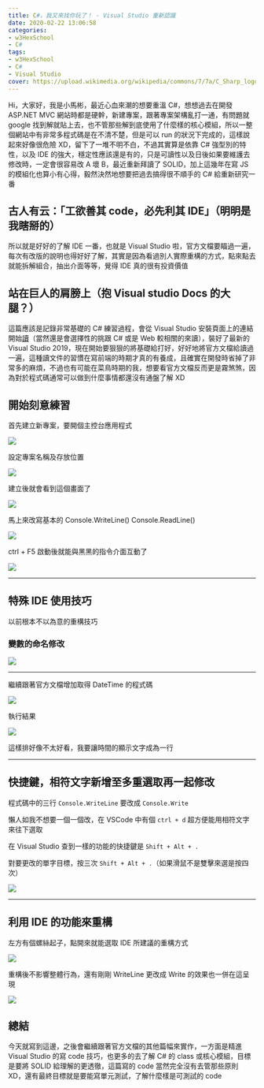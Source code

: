 ```yaml
---
title: C#，我又來找你玩了！ - Visual Studio 重新認識
date: 2020-02-22 13:06:58
categories:
- w3HexSchool
- C#
tags:
- w3HexSchool
- C#
- Visual Studio
cover: https://upload.wikimedia.org/wikipedia/commons/7/7a/C_Sharp_logo.svg
---
```


Hi，大家好，我是小馬彬，最近心血來潮的想要重溫 C#，想想過去在開發 ASP.NET MVC 網站時都是硬幹，新建專案，跟著專案架構亂打一通，有問題就 google 找到解就貼上去，也不管那些解到底使用了什麼樣的核心模組，所以一整個網站中有非常多程式碼是在不清不楚，但是可以 run 的狀況下完成的，這樣說起來好像很危險 XD，留下了一堆不明不白，不過其實算是依靠 C# 強型別的特性，以及 IDE 的強大，穩定性應該還是有的，只是可讀性以及日後如果要維護去修改時，一定會很容易改 A 壞 B，最近重新拜讀了 SOLID，加上這幾年在寫 JS 的模組化也算小有心得，毅然決然地想要把過去搞得很不順手的 C# 給重新研究一番

## 古人有云：「工欲善其 code，必先利其 IDE」（明明是我瞎掰的）

所以就是好好的了解 IDE 一番，也就是 Visual Studio 啦，官方文檔要瞄過一遍，每次有改版的說明也得好好了解，其實是因為看過別人實際重構的方式，點來點去就能拆解組合，抽出介面等等，覺得 IDE 真的很有投資價值

## 站在巨人的肩膀上（抱 Visual studio Docs 的大腿？）

這篇應該是記錄非常基礎的 C# 練習過程，會從 Visual Studio 安裝頁面上的連結開始[讀](https://docs.microsoft.com/en-us/visualstudio/get-started/visual-studio-ide?view=vs-2019)（當然還是會選擇性的挑跟 C# 或是 Web 較相關的來讀），裝好了最新的 Visual Studio 2019，現在開始要狠狠的將基礎給打好，好好地將官方文檔給讀過一遍，這種讀文件的習慣在寫前端的時期才真的有養成，且確實在開發時省掉了非常多的麻煩，不過也有可能在菜鳥時期的我，想要看官方文檔反而更是霧煞煞，因為對於程式碼通常可以做到什麼事情都還沒有通盤了解 XD

## 開始刻意練習

首先建立新專案，要開個主控台應用程式

![](https://i.imgur.com/DM2QCQC.png)

設定專案名稱及存放位置

![](https://i.imgur.com/Z7XtAmD.png)

建立後就會看到這個畫面了

![](https://i.imgur.com/RhkZNRO.png)

馬上來改寫基本的 Console.WriteLine() Console.ReadLine()

![](https://i.imgur.com/L9DkNyp.png)

ctrl + F5 啟動後就能與黑黑的指令介面互動了

![](https://i.imgur.com/RERUKsE.gif)

---

## 特殊 IDE 使用技巧

以前根本不以為意的重構技巧

### 變數的命名修改

![](https://i.imgur.com/Ttz30Z4.gif)

---

繼續跟著官方文檔增加取得 DateTime 的程式碼

![](https://i.imgur.com/tKobL8D.png)

執行結果

![](https://i.imgur.com/NwLvMTZ.png)

這樣排好像不太好看，我要讓時間的顯示文字成為一行

---

## 快捷鍵，相符文字新增至多重選取再一起修改

程式碼中的三行 `Console.WriteLine` 要改成 `Console.Write`

懶人如我不想要一個一個改，在 VSCode 中有個 `ctrl + d` 超方便能用相符文字來往下選取

在 Visual Studio 查到一樣的功能的快捷鍵是 `Shift + Alt + .`

對要更改的單字目標，按三次 `Shift + Alt + .`（如果滑鼠不是雙擊來選是按四次）

![](https://i.imgur.com/d4x1WZ8.gif)

---

## 利用 IDE 的功能來重構

左方有個螺絲起子，點開來就能選取 IDE 所建議的重構方式

![](https://i.imgur.com/DTFh2oF.gif)

重構後不影響整體行為，還有剛剛 WriteLine 更改成 Write 的效果也一併在這呈現

![](https://i.imgur.com/1kB0Cym.gif)

## 總結

今天就寫到這邊，之後會繼續跟著官方文檔的其他篇幅來實作，一方面是精進 Visual Studio 的寫 code 技巧，也更多的去了解 C# 的 class 或核心模組，目標是要將 SOLID 給理解的更透徹，這篇寫的 code 當然完全沒有去管那些原則 XD，還有最終目標就是要能寫單元測試，了解什麼樣是可測試的 code
